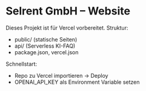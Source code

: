 # Selrent GmbH – Website

Dieses Projekt ist für Vercel vorbereitet. 
Struktur:
- public/ (statische Seiten)
- api/ (Serverless KI-FAQ)
- package.json, vercel.json

Schnellstart:
- Repo zu Vercel importieren → Deploy
- OPENAI_API_KEY als Environment Variable setzen
